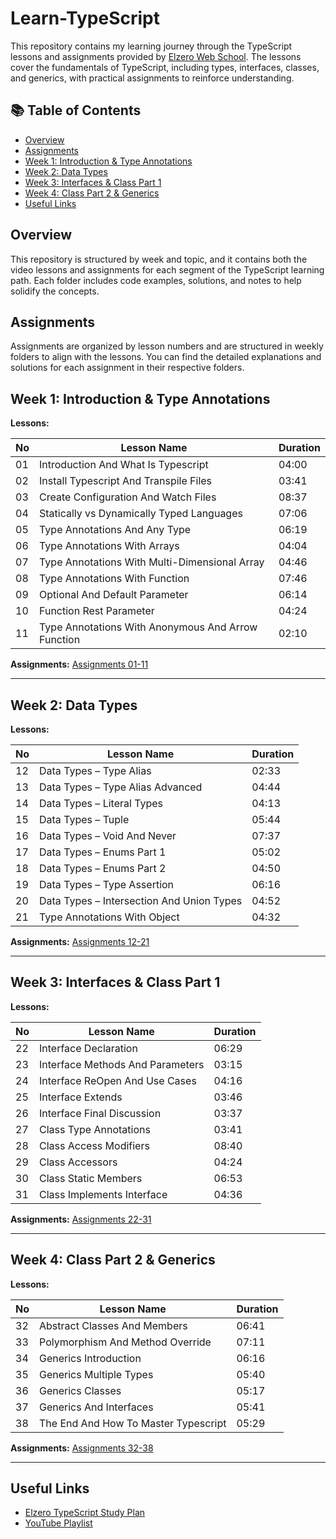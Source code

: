 # Learn-TypeScript

This repository contains my learning journey through the TypeScript lessons and assignments provided by [Elzero Web School](https://elzero.org/). The lessons cover the fundamentals of TypeScript, including types, interfaces, classes, and generics, with practical assignments to reinforce understanding.

## 📚 Table of Contents

- [Overview](#overview)
- [Assignments](#assignments)
- [Week 1: Introduction & Type Annotations](#week-1-introduction--type-annotations)
- [Week 2: Data Types](#week-2-data-types)
- [Week 3: Interfaces & Class Part 1](#week-3-interfaces--class-part-1)
- [Week 4: Class Part 2 & Generics](#week-4-class-part-2--generics)
- [Useful Links](#useful-links)

## Overview

This repository is structured by week and topic, and it contains both the video lessons and assignments for each segment of the TypeScript learning path. Each folder includes code examples, solutions, and notes to help solidify the concepts.

## Assignments

Assignments are organized by lesson numbers and are structured in weekly folders to align with the lessons. You can find the detailed explanations and solutions for each assignment in their respective folders.

## Week 1: Introduction & Type Annotations

**Lessons:**

| No | Lesson Name                                             | Duration  |
|----|--------------------------------------------------------|-----------|
| 01 | Introduction And What Is Typescript                     | 04:00     |
| 02 | Install Typescript And Transpile Files                  | 03:41     |
| 03 | Create Configuration And Watch Files                    | 08:37     |
| 04 | Statically vs Dynamically Typed Languages               | 07:06     |
| 05 | Type Annotations And Any Type                           | 06:19     |
| 06 | Type Annotations With Arrays                            | 04:04     |
| 07 | Type Annotations With Multi-Dimensional Array           | 04:46     |
| 08 | Type Annotations With Function                          | 07:46     |
| 09 | Optional And Default Parameter                          | 06:14     |
| 10 | Function Rest Parameter                                 | 04:24     |
| 11 | Type Annotations With Anonymous And Arrow Function      | 02:10     |

**Assignments:** [Assignments 01-11](https://github.com/Mohamed-khaled0/Learn-TypeScript/tree/main/Week1)

---

## Week 2: Data Types

**Lessons:**

| No | Lesson Name                        | Duration |
|----|------------------------------------|----------|
| 12 | Data Types – Type Alias            | 02:33    |
| 13 | Data Types – Type Alias Advanced   | 04:44    |
| 14 | Data Types – Literal Types         | 04:13    |
| 15 | Data Types – Tuple                 | 05:44    |
| 16 | Data Types – Void And Never        | 07:37    |
| 17 | Data Types – Enums Part 1          | 05:02    |
| 18 | Data Types – Enums Part 2          | 04:50    |
| 19 | Data Types – Type Assertion        | 06:16    |
| 20 | Data Types – Intersection And Union Types | 04:52 |
| 21 | Type Annotations With Object       | 04:32    |

**Assignments:** [Assignments 12-21](https://github.com/Mohamed-khaled0/Learn-TypeScript/tree/main/Week2)

---

## Week 3: Interfaces & Class Part 1

**Lessons:**

| No | Lesson Name                          | Duration |
|----|--------------------------------------|----------|
| 22 | Interface Declaration                | 06:29    |
| 23 | Interface Methods And Parameters     | 03:15    |
| 24 | Interface ReOpen And Use Cases       | 04:16    |
| 25 | Interface Extends                    | 03:46    |
| 26 | Interface Final Discussion           | 03:37    |
| 27 | Class Type Annotations               | 03:41    |
| 28 | Class Access Modifiers               | 08:40    |
| 29 | Class Accessors                      | 04:24    |
| 30 | Class Static Members                 | 06:53    |
| 31 | Class Implements Interface           | 04:36    |

**Assignments:** [Assignments 22-31](https://github.com/Mohamed-khaled0/Learn-TypeScript/tree/main/Week3)

---

## Week 4: Class Part 2 & Generics

**Lessons:**

| No | Lesson Name                           | Duration |
|----|---------------------------------------|----------|
| 32 | Abstract Classes And Members          | 06:41    |
| 33 | Polymorphism And Method Override      | 07:11    |
| 34 | Generics Introduction                 | 06:16    |
| 35 | Generics Multiple Types               | 05:40    |
| 36 | Generics Classes                      | 05:17    |
| 37 | Generics And Interfaces               | 05:41    |
| 38 | The End And How To Master Typescript  | 05:29    |

**Assignments:** [Assignments 32-38](https://github.com/Mohamed-khaled0/Learn-TypeScript/tree/main/Week4)

---

## Useful Links

- [Elzero TypeScript Study Plan](https://elzero.org/study/typescript-study-plan/)
- [YouTube Playlist](https://www.youtube.com/playlist?list=PLDoPjvoNmBAy532K9M_fjiAmrJ0gkCyLJ)


